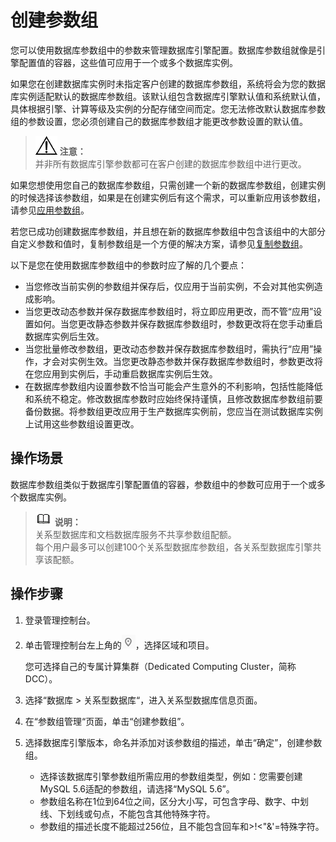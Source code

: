 # 创建参数组<a name="TOPIC_0142028591"></a>

您可以使用数据库参数组中的参数来管理数据库引擎配置。数据库参数组就像是引擎配置值的容器，这些值可应用于一个或多个数据库实例。

如果您在创建数据库实例时未指定客户创建的数据库参数组，系统将会为您的数据库实例适配默认的数据库参数组。该默认组包含数据库引擎默认值和系统默认值，具体根据引擎、计算等级及实例的分配存储空间而定。您无法修改默认数据库参数组的参数设置，您必须创建自己的数据库参数组才能更改参数设置的默认值。

>![](public_sys-resources/icon-notice.gif) **注意：**   
>并非所有数据库引擎参数都可在客户创建的数据库参数组中进行更改。  

如果您想使用您自己的数据库参数组，只需创建一个新的数据库参数组，创建实例的时候选择该参数组，如果是在创建实例后有这个需求，可以重新应用该参数组，请参见[应用参数组](应用参数组.md)。

若您已成功创建数据库参数组，并且想在新的数据库参数组中包含该组中的大部分自定义参数和值时，复制参数组是一个方便的解决方案，请参见[复制参数组](复制参数组.md)。

以下是您在使用数据库参数组中的参数时应了解的几个要点：

-   当您修改当前实例的参数组并保存后，仅应用于当前实例，不会对其他实例造成影响。
-   当您更改动态参数并保存数据库参数组时，将立即应用更改，而不管“应用”设置如何。当您更改静态参数并保存数据库参数组时，参数更改将在您手动重启数据库实例后生效。
-   当您批量修改参数组，更改动态参数并保存数据库参数组时，需执行“应用”操作，才会对实例生效。当您更改静态参数并保存数据库参数组时，参数更改将在您应用到实例后，手动重启数据库实例后生效。
-   在数据库参数组内设置参数不恰当可能会产生意外的不利影响，包括性能降低和系统不稳定。修改数据库参数时应始终保持谨慎，且修改数据库参数组前要备份数据。将参数组更改应用于生产数据库实例前，您应当在测试数据库实例上试用这些参数组设置更改。

## 操作场景<a name="s7761b56c50294717bc14c729dd46a4fa"></a>

数据库参数组类似于数据库引擎配置值的容器，参数组中的参数可应用于一个或多个数据库实例。

>![](public_sys-resources/icon-note.gif) **说明：**   
>关系型数据库和文档数据库服务不共享参数组配额。  
>每个用户最多可以创建100个关系型数据库参数组，各关系型数据库引擎共享该配额。  

## 操作步骤<a name="s1d4b577d340b4a0baa353efbd0219c2d"></a>

1.  登录管理控制台。
2.  单击管理控制台左上角的![](figures/region.png)，选择区域和项目。

    您可选择自己的专属计算集群（Dedicated Computing Cluster，简称DCC）。

3.  选择“数据库  \>  关系型数据库“，进入关系型数据库信息页面。
4.  在“参数组管理“页面，单击“创建参数组”。
5.  选择数据库引擎版本，命名并添加对该参数组的描述，单击“确定”，创建参数组。
    -   选择该数据库引擎参数组所需应用的参数组类型，例如：您需要创建MySQL 5.6适配的参数组，请选择“MySQL 5.6”。
    -   参数组名称在1位到64位之间，区分大小写，可包含字母、数字、中划线、下划线或句点，不能包含其他特殊字符。
    -   参数组的描述长度不能超过256位，且不能包含回车和\>!<"&'=特殊字符。


